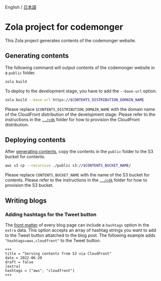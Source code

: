 English / [日本語](./README.ja.md)

# Zola project for codemonger

This Zola project generates contents of the codemonger website.

## Generating contents

The following command will output contents of the codemonger website in a `public` folder.

```sh
zola build
```

To deploy to the development stage, you have to add the `--base-url` option.

```sh
zola build --base-url https://$CONTENTS_DISTRIBUTION_DOMAIN_NAME
```

Please replace `$CONTENTS_DISTRIBUTION_DOMAIN_NAME` with the domain name of the CloudFront distribution of the development stage.
Please refer to the instructions in the [`../cdk`](../cdk) folder for how to provision the CloudFront distribution.

## Deploying contents

After [generating contents](#generating-contents), copy the contents in the `public` folder to the S3 bucket for contents.

```sh
aws s3 cp --recursive ./public s3://$CONTENTS_BUCKET_NAME/
```

Please replace `CONTENTS_BUCKET_NAME` with the name of the S3 bucket for contents.
Please refer to the instructions in the [`../cdk`](../cdk) folder for how to provision the S3 bucket.

## Writing blogs

### Adding hashtags for the Tweet button

The [front matter](https://www.getzola.org/documentation/content/page/#front-matter) of every blog page can include a `hashtags` option in the `extra` data.
This option accepts an array of hashtag strings you want to add to the Tweet button attatched to the blog post.
The following example adds `"hashtags=aws,cloudfront"` to the Tweet button.

```
+++
title = "Serving contents from S3 via CloudFront"
date = 2022-06-20
draft = false
[extra]
hashtags = ["aws", "cloudfront"]
+++
```